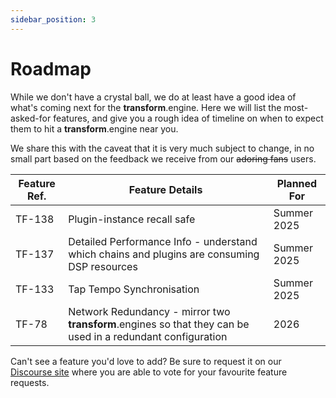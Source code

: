```yaml
---
sidebar_position: 3
---
```


# Roadmap

While we don't have a crystal ball, we do at least have a good idea of what's coming next for the **transform**.engine. Here we will list the most-asked-for features, and give you a rough idea of timeline on when to expect them to hit a **transform**.engine near you.

We share this with the caveat that it is very much subject to change, in no small part based on the
feedback we receive from our ~~adoring fans~~ users.

| Feature Ref. | Feature Details                                                                                                                           | Planned For   |
| ------------ | ----------------------------------------------------------------------------------------------------------------------------------------- | ------------- |
| TF-138         | Plugin-instance recall safe | Summer 2025 |
| TF-137        | Detailed Performance Info - understand which chains and plugins are consuming DSP resources | Summer 2025 |
| TF-133        | Tap Tempo Synchronisation | Summer 2025 |
| TF-78        | Network Redundancy - mirror two **transform**.engines so that they can be used in a redundant configuration                              | 2026 |

Can't see a feature you'd love to add? Be sure to request it on our [Discourse
site](https://discourse.fourieraudio.com) where you are able to vote for your favourite feature
requests.
